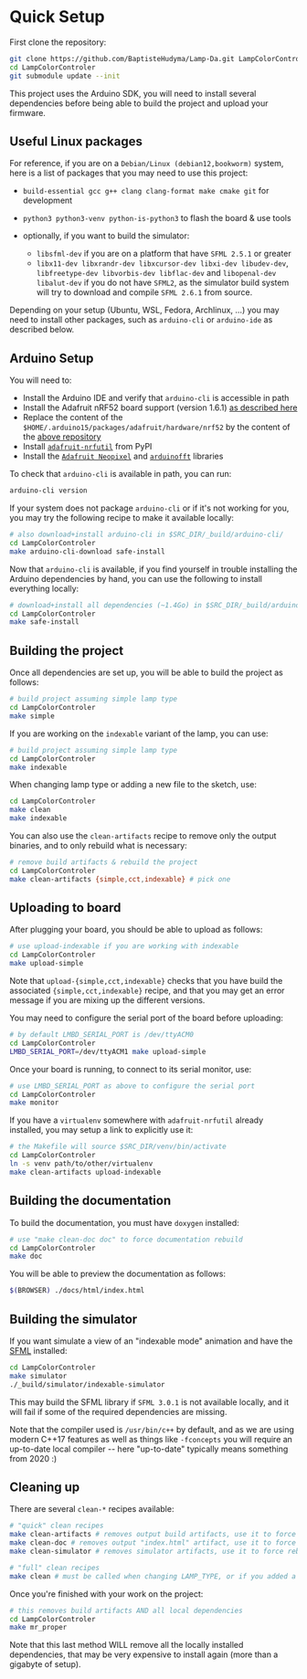 
# Quick Setup

First clone the repository:

```sh
git clone https://github.com/BaptisteHudyma/Lamp-Da.git LampColorControler
cd LampColorControler
git submodule update --init
```

This project uses the Arduino SDK, you will need to install several
dependencies before being able to build the project and upload your
firmware.

## Useful Linux packages

For reference, if you are on a `Debian/Linux (debian12,bookworm)` system, here
is a list of packages that you may need to use this project:

 - `build-essential gcc g++ clang clang-format make cmake git` for development
 - `python3 python3-venv python-is-python3` to flash the board & use tools
 - optionally, if you want to build the simulator:

    - `libsfml-dev` if you are on a platform that have `SFML 2.5.1` or greater
    - `libx11-dev libxrandr-dev libxcursor-dev libxi-dev libudev-dev`,
      `libfreetype-dev libvorbis-dev libflac-dev` and
      `libopenal-dev libalut-dev` if you do not have `SFML2`, as the simulator
      build system will try to download and compile
      `SFML 2.6.1` from source.

Depending on your setup (Ubuntu, WSL, Fedora, Archlinux, …) you may need to
install other packages, such as `arduino-cli` or `arduino-ide` as described
below.

## Arduino Setup

You will need to:

 - Install the Arduino IDE and verify that `arduino-cli` is accessible in path
 - Install the Adafruit nRF52 board support (version 1.6.1) [as described here](https://github.com/BaptisteHudyma/LampDa_nRF52_Arduino?tab=readme-ov-file#recommended-adafruit-nrf52-bsp-via-the-arduino-board-manager)
 - Replace the content of the `$HOME/.arduino15/packages/adafruit/hardware/nrf52` by the content of the [above repository](https://github.com/BaptisteHudyma/LampDa_nRF52_Arduino)
 - Install [`adafruit-nrfutil`](https://github.com/adafruit/Adafruit_nRF52_nrfutil) from PyPI
 - Install the [`Adafruit Neopixel`](https://docs.arduino.cc/libraries/adafruit-neopixel) and
   [`arduinofft`](https://docs.arduino.cc/libraries/arduinofft/) libraries

To check that `arduino-cli` is available in path, you can run:

```sh
arduino-cli version
```

If your system does not package `arduino-cli` or if it's not working for you,
you may try the following recipe to make it available locally:

```sh
# also download+install arduino-cli in $SRC_DIR/_build/arduino-cli/
cd LampColorControler
make arduino-cli-download safe-install
```

Now that `arduino-cli` is available, if you find yourself in trouble
installing the Arduino dependencies by hand, you can use the following
to install everything locally:

```sh
# download+install all dependencies (~1.4Go) in $SRC_DIR/_build/arduino-cli/
cd LampColorControler
make safe-install
```

## Building the project

Once all dependencies are set up, you will be able to build the project
as follows:

```sh
# build project assuming simple lamp type
cd LampColorControler
make simple
```

If you are working on the `indexable` variant of the lamp, you
can use:

```sh
# build project assuming simple lamp type
cd LampColorControler
make indexable
```

When changing lamp type or adding a new file to the sketch, use:

```sh
cd LampColorControler
make clean
make indexable
```

You can also use the `clean-artifacts` recipe to remove only the output
binaries, and to only rebuild what is necessary:

```sh
# remove build artifacts & rebuild the project
cd LampColorControler
make clean-artifacts {simple,cct,indexable} # pick one
```

## Uploading to board

After plugging your board, you should be able to upload as follows:

```sh
# use upload-indexable if you are working with indexable
cd LampColorControler
make upload-simple
```

Note that `upload-{simple,cct,indexable}` checks that you have build the
associated `{simple,cct,indexable}` recipe, and that you may get an error
message if you are mixing up the different versions.

You may need to configure the serial port of the board before uploading:

```sh
# by default LMBD_SERIAL_PORT is /dev/ttyACM0
cd LampColorControler
LMBD_SERIAL_PORT=/dev/ttyACM1 make upload-simple
```

Once your board is running, to connect to its serial monitor, use:

```sh
# use LMBD_SERIAL_PORT as above to configure the serial port
cd LampColorControler
make monitor
```

If you have a `virtualenv` somewhere with `adafruit-nrfutil` already
installed, you may setup a link to explicitly use it:

```sh
# the Makefile will source $SRC_DIR/venv/bin/activate
cd LampColorControler
ln -s venv path/to/other/virtualenv
make clean-artifacts upload-indexable
```

## Building the documentation

To build the documentation, you must have `doxygen` installed:

```sh
# use "make clean-doc doc" to force documentation rebuild
cd LampColorControler
make doc
```

You will be able to preview the documentation as follows:

```sh
$(BROWSER) ./docs/html/index.html
```

## Building the simulator

If you want simulate a view of an "indexable mode" animation and have the
[SFML](https://www.sfml-dev.org/) installed:

```sh
cd LampColorControler
make simulator
./_build/simulator/indexable-simulator
```

This may build the SFML library if `SFML 3.0.1` is not available locally, and
it will fail if some of the required dependencies are missing.

Note that the compiler used is `/usr/bin/c++` by default, and as we are using
modern C++17 features as well as things like `-fconcepts` you will require an
up-to-date local compiler -- here "up-to-date" typically means something from
2020 :)

## Cleaning up

There are several `clean-*` recipes available:

```sh
# "quick" clean recipes
make clean-artifacts # removes output build artifacts, use it to force rebuild
make clean-doc # removes output "index.html" artifact, use it to force rebuild
make clean-simulator # removes simulator artifacts, use it to force rebuild :)

# "full" clean recipes
make clean # must be called when changing LAMP_TYPE, or if you added a .cpp file
```

Once you're finished with your work on the project:

```sh
# this removes build artifacts AND all local dependencies
cd LampColorControler
make mr_proper
```

Note that this last method WILL remove all the locally installed dependencies,
that may be very expensive to install again (more than a gigabyte of setup).
